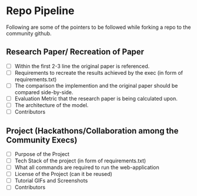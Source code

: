 # Repo Pipeline
Following are some of the pointers to be followed while forking a repo to the community github.
## Research Paper/ Recreation of Paper
- [ ] Within the first 2-3 line the original paper is referenced.
- [ ] Requirements to recreate the results achieved by the exec (in form of requirements.txt)
- [ ] The comparison the implemention and the original paper should be compared side-by-side.
- [ ] Evaluation Metric that the research paper is being calculated upon.
- [ ] The architecture of the model.
- [ ] Contributors
## Project (Hackathons/Collaboration among the Community Execs)
- [ ] Purpose of the Project
- [ ] Tech Stack of the project (in form of requirements.txt)
- [ ] What all commands are required to run the web-application
- [ ] License of the Project (can it be reused)
- [ ] Tutorial GIFs and Screenshots
- [ ] Contributors
